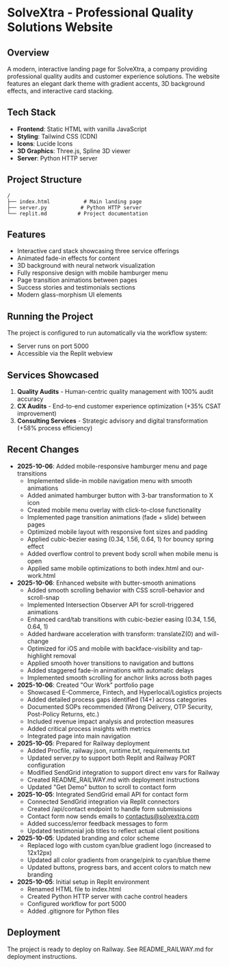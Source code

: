 # SolveXtra - Professional Quality Solutions Website

## Overview
A modern, interactive landing page for SolveXtra, a company providing professional quality audits and customer experience solutions. The website features an elegant dark theme with gradient accents, 3D background effects, and interactive card stacking.

## Tech Stack
- **Frontend**: Static HTML with vanilla JavaScript
- **Styling**: Tailwind CSS (CDN)
- **Icons**: Lucide Icons
- **3D Graphics**: Three.js, Spline 3D viewer
- **Server**: Python HTTP server

## Project Structure
```
/
├── index.html           # Main landing page
├── server.py           # Python HTTP server
└── replit.md          # Project documentation
```

## Features
- Interactive card stack showcasing three service offerings
- Animated fade-in effects for content
- 3D background with neural network visualization
- Fully responsive design with mobile hamburger menu
- Page transition animations between pages
- Success stories and testimonials sections
- Modern glass-morphism UI elements

## Running the Project
The project is configured to run automatically via the workflow system:
- Server runs on port 5000
- Accessible via the Replit webview

## Services Showcased
1. **Quality Audits** - Human-centric quality management with 100% audit accuracy
2. **CX Audits** - End-to-end customer experience optimization (+35% CSAT improvement)
3. **Consulting Services** - Strategic advisory and digital transformation (+58% process efficiency)

## Recent Changes
- **2025-10-06**: Added mobile-responsive hamburger menu and page transitions
  - Implemented slide-in mobile navigation menu with smooth animations
  - Added animated hamburger button with 3-bar transformation to X icon
  - Created mobile menu overlay with click-to-close functionality
  - Implemented page transition animations (fade + slide) between pages
  - Optimized mobile layout with responsive font sizes and padding
  - Applied cubic-bezier easing (0.34, 1.56, 0.64, 1) for bouncy spring effect
  - Added overflow control to prevent body scroll when mobile menu is open
  - Applied same mobile optimizations to both index.html and our-work.html
- **2025-10-06**: Enhanced website with butter-smooth animations
  - Added smooth scrolling behavior with CSS scroll-behavior and scroll-snap
  - Implemented Intersection Observer API for scroll-triggered animations
  - Enhanced card/tab transitions with cubic-bezier easing (0.34, 1.56, 0.64, 1)
  - Added hardware acceleration with transform: translateZ(0) and will-change
  - Optimized for iOS and mobile with backface-visibility and tap-highlight removal
  - Applied smooth hover transitions to navigation and buttons
  - Added staggered fade-in animations with automatic delays
  - Implemented smooth scrolling for anchor links across both pages
- **2025-10-06**: Created "Our Work" portfolio page
  - Showcased E-Commerce, Fintech, and Hyperlocal/Logistics projects
  - Added detailed process gaps identified (14+) across categories
  - Documented SOPs recommended (Wrong Delivery, OTP Security, Post-Policy Returns, etc.)
  - Included revenue impact analysis and protection measures
  - Added critical process insights with metrics
  - Integrated page into main navigation
- **2025-10-05**: Prepared for Railway deployment
  - Added Procfile, railway.json, runtime.txt, requirements.txt
  - Updated server.py to support both Replit and Railway PORT configuration
  - Modified SendGrid integration to support direct env vars for Railway
  - Created README_RAILWAY.md with deployment instructions
  - Updated "Get Demo" button to scroll to contact form
- **2025-10-05**: Integrated SendGrid email API for contact form
  - Connected SendGrid integration via Replit connectors
  - Created /api/contact endpoint to handle form submissions
  - Contact form now sends emails to contactus@solvextra.com
  - Added success/error feedback messages to form
  - Updated testimonial job titles to reflect actual client positions
- **2025-10-05**: Updated branding and color scheme
  - Replaced logo with custom cyan/blue gradient logo (increased to 12x12px)
  - Updated all color gradients from orange/pink to cyan/blue theme
  - Updated buttons, progress bars, and accent colors to match new branding
- **2025-10-05**: Initial setup in Replit environment
  - Renamed HTML file to index.html
  - Created Python HTTP server with cache control headers
  - Configured workflow for port 5000
  - Added .gitignore for Python files

## Deployment
The project is ready to deploy on Railway. See README_RAILWAY.md for deployment instructions.
